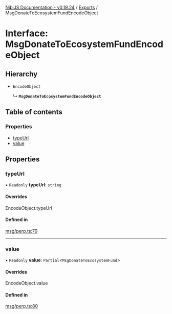 [NibiJS Documentation - v0.19.24](../intro.md) / [Exports](../modules.md) / MsgDonateToEcosystemFundEncodeObject

# Interface: MsgDonateToEcosystemFundEncodeObject

## Hierarchy

- `EncodeObject`

  ↳ **`MsgDonateToEcosystemFundEncodeObject`**

## Table of contents

### Properties

- [typeUrl](MsgDonateToEcosystemFundEncodeObject.md#typeurl)
- [value](MsgDonateToEcosystemFundEncodeObject.md#value)

## Properties

### typeUrl

• `Readonly` **typeUrl**: `string`

#### Overrides

EncodeObject.typeUrl

#### Defined in

[msg/perp.ts:79](https://github.com/NibiruChain/ts-sdk/blob/d55c80d/packages/nibijs/src/msg/perp.ts#L79)

___

### value

• `Readonly` **value**: `Partial`<`MsgDonateToEcosystemFund`\>

#### Overrides

EncodeObject.value

#### Defined in

[msg/perp.ts:80](https://github.com/NibiruChain/ts-sdk/blob/d55c80d/packages/nibijs/src/msg/perp.ts#L80)
